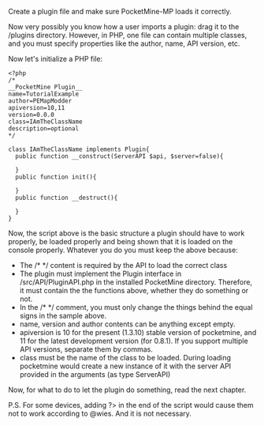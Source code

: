 Create a plugin file and make sure PocketMine-MP loads it correctly.

Now very possibly you know how a user imports a plugin: drag it to the /plugins directory. However, in PHP, one file can contain multiple classes, and you must specify properties like the author, name, API version, etc.

Now let's initialize a PHP file:

```
<?php
/*
__PocketMine Plugin__
name=TutorialExample
author=PEMapModder
apiversion=10,11
version=0.0.0
class=IAmTheClassName
description=optional
*/

class IAmTheClassName implements Plugin{
  public function __construct(ServerAPI $api, $server=false){
    
  }
  public function init(){
    
  }
  public function __destruct(){
    
  }
}
```

Now, the script above is the basic structure a plugin should have to work properly, be loaded properly and being shown that it is loaded on the console properly. Whatever you do you must keep the above because:
* The /* */ content is required by the API to load the correct class
* The plugin must implement the Plugin interface in /src/API/PluginAPI.php in the installed PocketMine directory. Therefore, it must contain the the functions above, whether they do something or not.
* In the /* */ comment, you must only change the things behind the equal signs in the sample above.
* name, version and author contents can be anything except empty.
* apiversion is 10 for the present (1.3.10) stable version of pocketmine, and 11 for the latest development version (for 0.8.1). If you support multiple API versions, separate them by commas.
* class must be the name of the class to be loaded. During loading pocketmine would create a new instance of it with the server API provided in the arguments (as type ServerAPI)

Now, for what to do to let the plugin do something, read the next chapter.

P.S. For some devices, adding ?> in the end of the script would cause them not to work according to @wies. And it is not necessary.
